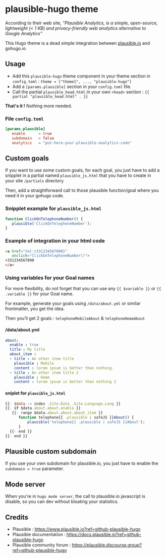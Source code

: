 # plausible-hugo theme

According to their web site, *"Plausible Analytics, is a simple, open-source, lightweight (< 1 KB) and privacy-friendly web analytics alternative to Google Analytics"*

This Hugo theme is a dead simple integration between [plausible.io](https://www.plausible.io?ref=github-plausible-hugo) and gohugo.io

## Usage

- Add this `plausible-hugo` theme component in your theme section in `config.toml` : `theme = ["theme1", ..., "plausible-hugo"]`
- Add a `[params.plausible]` section in your `config.toml` file.
- Call the partial `plausible_head.html` in your own `<head>` section : `{{ partial "plausible_head.html" . }}`

**That's it !** Nothing more needed.

### File `config.toml`

```toml
[params.plausible]
   enable      = true
   subdomain   = false
   analytics   = "put-here-your-plausible-analytics-code"
```

## Custom goals

If you want to use some custom goals, for each goal, you just have to add a snipplet in a partial named `plausible_js.html` that you have to create in your site `/partials` directory

Then, add a straightforward call to those plausible function/goal where you need it in your gohugo code.

### Snipplet example for `plausible_js.html`

```js
function ClickOnTelephoneNumber() {
   plausible('ClickOnTelephoneNumber');
}
```

### Example of integration in your html code

```html
<a href="tel:+331234567890}"
   onclick="ClickOnTelephoneNumber()">
+331234567890
</a>
```

### Using variables for your Goal names

For more flexibility, do not forget that you can use any `{{ $variable }}` or `{{ .variable }}` for your Goal name.

For example, generate your goals using `/data/about.yml` or similar frontmatter, you get the idea.

Then you’ll get 2 goals : `telephoneMobileAbout` & `telephoneHomeAbout`

#### /data/about.yml

```yml
about:
  enable : true
  title : My title
  about_item :
  - title : An other item title
    plausible : Mobile
    content : lorem ipsum is better than nothing.
  - title : An other item title 2
    plausible : Home
    content : lorem ipsum is better than nothing 2
```

#### sniplet for `plausible_js.html`

```js
{{- $data := index .Site.Data .Site.Language.Lang }}
{{- if $data.about.about.enable }}
   {{- range $data.about.about.about_item }}
      function telephone{{ .plausible | safeJS }}About() {
          plausible('telephone{{ .plausible | safeJS }}About');
      }
  {{- end }}
{{- end }}
```

## Plausible custom subdomain

If you use your own subdomain for plausible.io, you just have to enable the `subdomain = true` parameter.

## Mode server

When you're in `hugo mode server`, the call to plausible.io javascript is disable, so you can dev without bloating your statistics.

## Credits

- Plausible : https://www.plausible.io?ref=github-plausible-hugo
- Plausible documentation : https://docs.plausible.io?ref=github-plausible-hugo
- Plausible community forum : https://plausible.discourse.group?ref=github-plausible-hugo
